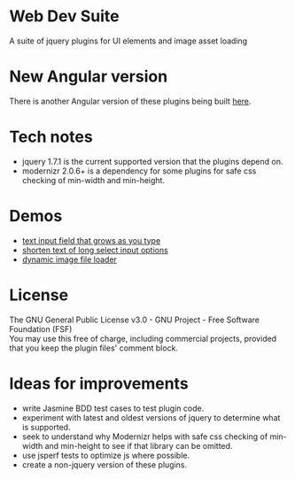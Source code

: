 # Web Dev Suite
A suite of jquery plugins for UI elements and image asset loading

# New Angular version
There is another Angular version of these plugins being built [here](https://github.com/BumbleB2na/angular-ui-plugins).

# Tech notes
* jquery 1.7.1 is the current supported version that the plugins depend on.  
* modernizr 2.0.6+ is a dependency for some plugins for safe css checking of min-width and min-height.  

# Demos
* [text input field that grows as you type](https://mobilewebsmart.com/_sites/WebDevSuite/demos/stretching-input-plugin/stretching-input-plugin.htm)  
* [shorten text of long select input options](https://mobilewebsmart.com/_sites/WebDevSuite/demos/shorten-select/shorten-select.htm)  
* [dynamic image file loader](https://mobilewebsmart.com/_sites/WebDevSuite/demos/load-images/load-image.htm)  

# License
The GNU General Public License v3.0 - GNU Project - Free Software Foundation (FSF)  
You may use this free of charge, including commercial projects, provided that you keep the plugin files' comment block.  

# Ideas for improvements
* write Jasmine BDD test cases to test plugin code.  
* experiment with latest and oldest versions of jquery to determine what is supported.  
* seek to understand why Modernizr helps with safe css checking of min-width and min-height to see if that library can be omitted.  
* use jsperf tests to optimize js where possible.  
* create a non-jquery version of these plugins.  